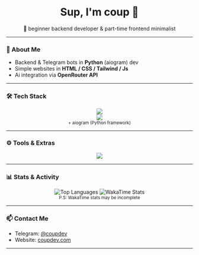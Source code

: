 <h1 align="center">Sup, I'm coup 👋</h1>
<p align="center">🚀 beginner backend developer & part-time frontend minimalist</p>

---

### 🧠 About Me

- Backend & Telegram bots in **Python** (aiogram) dev
- Simple websites in **HTML / CSS / Tailwind / Js**
- Ai integration via **OpenRouter API**
---

### 🛠 Tech Stack

<p align="center">
  <img src="https://skillicons.dev/icons?i=python,fastapi,html,css,tailwind&theme=dark" />
  <br />
  <img src="https://skillicons.dev/icons?i=ts,js,nodejs&theme=dark" />
  <br />
  <sub>+ aiogram (Python framework)</sub>
</p>

---

### ⚙️ Tools & Extras

<p align="center">
  
<img src="https://skillicons.dev/icons?i=windows,arch,vscode,docker,powershell,bash&theme=dark" />
</p>


---

### 📊 Stats & Activity

<p align="center">
  <img src="https://github-readme-stats.vercel.app/api/top-langs/?username=coupdev&layout=compact&theme=github_dark" alt="Top Languages" />
  <img src="https://github-readme-stats.vercel.app/api/wakatime?username=coup&theme=github_dark" alt="WakaTime Stats" />
  <br />
  <sub>P.S: WakaTime stats may be incomplete</sub>
</p>

---

### 📫 Contact Me

- Telegram: [@coupdev](https://t.me/coupdev)
- Website: [coupdev.com](https://coupdev.com)

---
